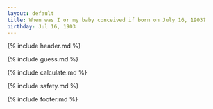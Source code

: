 ```yaml
---
layout: default
title: When was I or my baby conceived if born on July 16, 1903?
birthday: Jul 16, 1903
---
```


{% include header.md %}

{% include guess.md %}

{% include calculate.md %}

{% include safety.md %}

{% include footer.md %}



